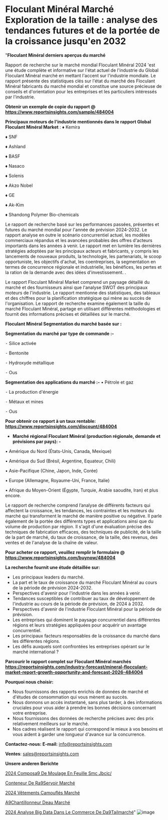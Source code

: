 # Floculant Minéral Marché Exploration de la taille : analyse des tendances futures et de la portée de la croissance jusqu'en 2032

"<strong>Floculant Minéral derniers aperçus du marché</strong>

Rapport de recherche sur le marché mondial Floculant Minéral 2024 'est une étude complète et informative sur l'état actuel de l'industrie du Global Floculant Minéral marché en mettant l'accent sur l'industrie mondiale. Le rapport présente des statistiques clés sur l'état du marché des Floculant Minéral fabricants du marché mondial et constitue une source précieuse de conseils et d'orientation pour les entreprises et les particuliers intéressés par l'industrie.

<strong>Obtenir un exemple de copie du rapport @ <a href=https://www.reportsinsights.com/sample/484004>https://www.reportsinsights.com/sample/484004</a></strong>

<strong>Principaux moteurs de l'industrie mentionnés dans le rapport Global Floculant Minéral Market</strong> :
♦ Kemira

♦ SNF

♦ Ashland

♦ BASF

♦ Nasaco

♦ Solenis

♦ Akzo Nobel

♦ GE

♦ Ak-Kim

♦ Shandong Polymer Bio-chemicals

Le rapport de recherche basé sur les performances passées, présentes et futures du marché mondial pour l'année de prévision 2024-2032. Le rapport analyse en outre le scénario concurrentiel actuel, les modèles commerciaux répandus et les avancées probables des offres d'acteurs importants dans les années à venir. Le rapport met en lumière les dernières stratégies adoptées par les principaux acteurs et fabricants, y compris les lancements de nouveaux produits, la technologie, les partenariats, le scoop opportuniste, les objectifs d'achat, les coentreprises, la segmentation en termes de concurrence régionale et industrielle, les bénéfices, les pertes et la ration de la demande avec des idées d'investissement. .

Le rapport Floculant Minéral Market comprend un paysage détaillé du marché et des fournisseurs ainsi que l'analyse SWOT des principaux moteurs de l'industrie. Le rapport mentionne des statistiques, des tableaux et des chiffres pour la planification stratégique qui mène au succès de l'organisation. Le rapport de recherche examine également la taille du marché Floculant Minéral, partage en utilisant différentes méthodologies et fournit des informations précises et détaillées sur le marché.

<strong>Floculant Minéral Segmentation du marché basée sur :</strong>

<strong>Segmentation du marché par type de commande :-</strong>

⁃ Silice activée

⁃ Bentonite

⁃ Hydroxyde métallique

⁃ Ous

<strong>Segmentation des applications du marché :-</strong>
• Pétrole et gaz

⁃ La production d'énergie

⁃ Métaux et mines

⁃ Ous

<strong>Pour obtenir ce rapport à un taux rentable: <a href=https://www.reportsinsights.com/discount/484004>https://www.reportsinsights.com/discount/484004</a></strong>
<ul>
  <li><strong>Marché régional Floculant Minéral (production régionale, demande et prévisions par pays): -</strong></li>
</ul>
• Amérique du Nord (États-Unis, Canada, Mexique)

• Amérique du Sud (Brésil, Argentine, Equateur, Chili)

• Asie-Pacifique (Chine, Japon, Inde, Corée)

• Europe (Allemagne, Royaume-Uni, France, Italie)

• Afrique du Moyen-Orient (Égypte, Turquie, Arabie saoudite, Iran) et plus encore.

Le rapport de recherche comprend l’analyse de différents facteurs qui affectent la croissance, les tendances, les contraintes et les moteurs du marché qui transforment le marché de manière positive ou négative. Il parle également de la portée des différents types et applications ainsi que du volume de production par région. Il s'agit d'une évaluation précise des techniques de fabrication efficaces, des techniques de publicité, de la taille de la part de marché, du taux de croissance, de la taille, des revenus, des ventes et de l'analyse de la chaîne de valeur.

<strong>Pour acheter ce rapport, veuillez remplir le formulaire @   <a href=https://www.reportsinsights.com/buynow/484004>https://www.reportsinsights.com/buynow/484004</a></strong>

<strong>La recherche fournit une étude détaillée sur:</strong>
<ul>
  <li>Les principaux leaders du marché.</li>
  <li>La part et le taux de croissance du marché Floculant Minéral au cours de la période de prévision 2024-2032.</li>
  <li>Perspectives d'avenir pour l'industrie dans les années à venir.</li>
  <li>Tendances susceptibles de contribuer au taux de développement de l'industrie au cours de la période de prévision, de 2024 à 2032.</li>
  <li>Perspectives d'avenir de l'industrie Floculant Minéral pour la période de prévision.</li>
  <li>Les entreprises qui dominent le paysage concurrentiel dans différentes régions et leurs stratégies appliquées pour acquérir un avantage concurrentiel.</li>
  <li>Les principaux facteurs responsables de la croissance du marché dans les différentes régions.</li>
  <li>Les défis auxquels sont confrontées les entreprises opérant sur le marché international ?</li>
</ul>

<strong>Parcourir le rapport complet sur Floculant Minéral marchés <a href=https://reportsinsights.com/industry-forecast/mineral-flocculant-market-report-growth-opportunity-and-forecast-2026-484004>https://reportsinsights.com/industry-forecast/mineral-flocculant-market-report-growth-opportunity-and-forecast-2026-484004</a></strong>

<strong>Pourquoi nous choisir:</strong>
<ul>
  <li>Nous fournissons des rapports enrichis de données de marché et d'études de consommation qui vous mènent au succès.</li>
  <li>Nous donnons un accès instantané, sans plus tarder, à des informations cruciales pour vous aider à prendre les bonnes décisions concernant votre entreprise.</li>
  <li>Nous fournissons des données de recherche précises avec des prix relativement meilleurs sur le marché.</li>
  <li>Nos cadres réalisent le rapport qui correspond le mieux à vos besoins et vous aident à garder une longueur d'avance sur la concurrence.</li>
</ul>
<strong>Contactez-nous:
</strong><strong>E-mail:</strong> <a href=mailto:info@reportsinsights.com>info@reportsinsights.com</a>

<strong>Ventes</strong>: <a href=mailto:sales@reportsinsights.com>sales@reportsinsights.com</a>

<strong>Unsere anderen Berichte</strong>

<a href=https://www.linkedin.com/pulse/2024-compos%C3%A9-de-moulage-en-feuille-smc-jbcic/>2024 Composa9 De Moulage En Feuille Smc Jbcic/</a>

<a href=https://www.linkedin.com/pulse/conteneur-de-r%C3%A9servoir-march%C3%A9-2024-part-et-croissance-0ewec/>Conteneur De Ra9Servoir Marché</a>

<a href=https://www.linkedin.com/pulse/2024-vêtements-camouflés-marché-analyse-des-ykrfc/>2024 Vêtements Camouflés Marché</a>

<a href=https://www.linkedin.com/pulse/%C3%A9chantillonneur-deau-march%C3%A9-analyse-historique-hsagf/>A9Chantillonneur Deau Marché</a>

<a href=https://www.linkedin.com/pulse/2024-analyse-big-data-dans-le-commerce-de-d%C3%A9tailmarch%C3%A9-xsyyc/>2024 Analyse Big Data Dans Le Commerce De Da9Tailmarché</a>"
![image](https://github.com/daminid12/RImarket/assets/158430485/79038cb3-1f4b-462c-b15f-31e73642e682)

